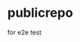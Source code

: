 # publicrepo
for e2e test






























































































































































































































































































































































































































































































































































































































































































































































































































































































































































































































































































































































































































































































































































































































































































































































































































































































































































































































































































































































































































































































































































































































































































































































































































































































































































































































































































































































































































































































































































































































































































































































































































































































































































































































































































































































































































































































































































































































































































































































































































































































































































































































































































































































